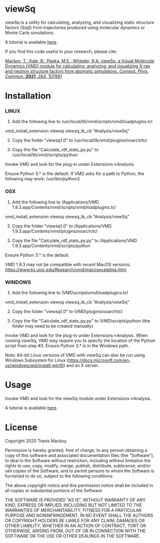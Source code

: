 viewSq
===============

viewSq is a utility for calculating, analyzing, and visualizing static structure factors (S(q)) from trajectories produced using molecular dynamics or Monte Carlo simulations.

A tutorial is available [here](https://github.com/tmackoy/viewSq/tree/master/tutorials/spce_water).

If you find this code useful in your research, please cite: 

[Mackoy, T.; Kale, B.; Papka, M.E.; Wheeler, R.A. viewSq, a Visual Molecular Dynamics (VMD) module for calculating, analyzing, and visualizing X-ray and neutron structure factors from atomistic simulations. *Comput. Phys. Commun.* **2021**, *264*, 107881](https://www.sciencedirect.com/science/article/abs/pii/S0010465521000345)

Installation
===============
### LINUX ###


1. Add the following line to /usr/local/lib/vmd/scripts/vmd/loadplugins.tcl

vmd_install_extension viewsq      viewsq_tk_cb    "Analysis/viewSq"

2. Copy the folder "viewsq1.0" to /usr/local/lib/vmd/plugins/noarch/tcl

3. Copy the file "Calculate_rdf_stats_py.py" to /usr/local/lib/vmd/scripts/python

Invoke VMD and look for the plug-in under Extensions->Analysis. 

Ensure Python 3.* is the default. If VMD asks for a path to Python, the following may work:  /usr/bin/python3.


### OSX ###

1. Add the following line to /Applications/VMD 1.9.3.app/Contents/vmd/scripts/vmd/loadplugins.tcl

vmd_install_extension viewsq      viewsq_tk_cb    "Analysis/viewSq"

2. Copy the folder "viewsq1.0" to /Applications/VMD 1.9.3.app/Contents/vmd/plugins/noarch/tcl

3. Copy the file "Calculate_rdf_stats_py.py" to /Applications/VMD 1.9.3.app/Contents/vmd/scripts/python

Ensure Python 3.* is the default. 

VMD 1.9.3 may not be compatible with recent MacOS versions: https://www.ks.uiuc.edu/Research/vmd/macosxcatalina.html


### WINDOWS ###

1. Add the following line to \VMD\scripts\vmd\loadplugins.tcl

vmd_install_extension viewsq      viewsq_tk_cb    "Analysis/viewSq"

2. Copy the folder "viewsq1.0" to \VMD\plugins\noarch\tcl

3. Copy the file "Calculate_rdf_stats_py.py" to \VMD\scripts\python (the folder may need to be created manually)

Invoke VMD and look for the plug-in under Extensions->Analysis. When running viewSq, VMD may require you to specify the location of the Python script from step #3. Ensure Python 3.* is in the Windows path.

Note: 64-bit Linux versions of VMD with viewSq can also be run using Windows Subsystem for Linux (https://docs.microsoft.com/en-us/windows/wsl/install-win10) and an X server.


Usage
===============
Invoke VMD and look for the viewSq module under Extensions->Analysis.

A tutorial is available [here](https://github.com/tmackoy/viewSq/tree/master/tutorials/spce_water).


License
===============
Copyright 2020 Travis Mackoy

Permission is hereby granted, free of charge, to any person obtaining a copy of this software and associated documentation files (the "Software"), to deal in the Software without restriction, including without limitation the rights to use, copy, modify, merge, publish, distribute, sublicense, and/or sell copies of the Software, and to permit persons to whom the Software is furnished to do so, subject to the following conditions:

The above copyright notice and this permission notice shall be included in all copies or substantial portions of the Software.

THE SOFTWARE IS PROVIDED "AS IS", WITHOUT WARRANTY OF ANY KIND, EXPRESS OR IMPLIED, INCLUDING BUT NOT LIMITED TO THE WARRANTIES OF MERCHANTABILITY, FITNESS FOR A PARTICULAR PURPOSE AND NONINFRINGEMENT. IN NO EVENT SHALL THE AUTHORS OR COPYRIGHT HOLDERS BE LIABLE FOR ANY CLAIM, DAMAGES OR OTHER LIABILITY, WHETHER IN AN ACTION OF CONTRACT, TORT OR OTHERWISE, ARISING FROM, OUT OF OR IN CONNECTION WITH THE SOFTWARE OR THE USE OR OTHER DEALINGS IN THE SOFTWARE.

